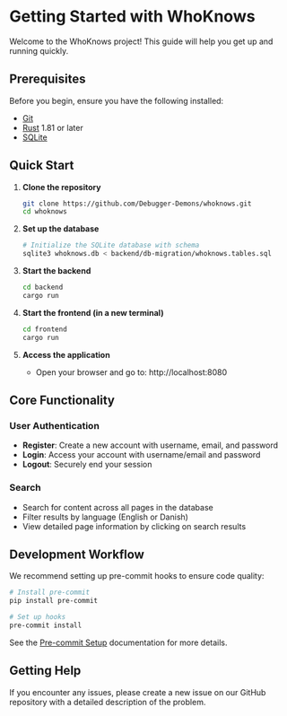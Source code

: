 # Getting Started with WhoKnows

Welcome to the WhoKnows project! This guide will help you get up and running quickly.

## Prerequisites

Before you begin, ensure you have the following installed:
- [Git](https://git-scm.com/)
- [Rust](https://www.rust-lang.org/tools/install) 1.81 or later
- [SQLite](https://www.sqlite.org/download.html)

## Quick Start

1. **Clone the repository**
   ```bash
   git clone https://github.com/Debugger-Demons/whoknows.git
   cd whoknows
   ```

2. **Set up the database**
   ```bash
   # Initialize the SQLite database with schema
   sqlite3 whoknows.db < backend/db-migration/whoknows.tables.sql
   ```

3. **Start the backend**
   ```bash
   cd backend
   cargo run
   ```

4. **Start the frontend (in a new terminal)**
   ```bash
   cd frontend
   cargo run
   ```

5. **Access the application**
   - Open your browser and go to: http://localhost:8080

## Core Functionality

### User Authentication

- **Register**: Create a new account with username, email, and password
- **Login**: Access your account with username/email and password
- **Logout**: Securely end your session

### Search

- Search for content across all pages in the database
- Filter results by language (English or Danish)
- View detailed page information by clicking on search results

## Development Workflow

We recommend setting up pre-commit hooks to ensure code quality:

```bash
# Install pre-commit
pip install pre-commit

# Set up hooks
pre-commit install
```

See the [Pre-commit Setup](./precommitsetup.md) documentation for more details.

## Getting Help

If you encounter any issues, please create a new issue on our GitHub repository with a detailed description of the problem.
